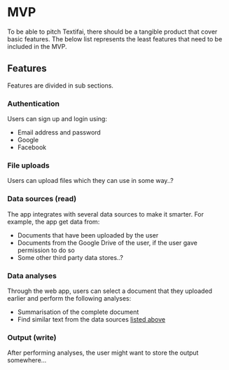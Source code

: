 # MVP
To be able to pitch Textifai, there should be a tangible product that cover basic features. The below list represents the least features that need to be included in the MVP.

## Features

Features are divided in sub sections. 

### Authentication

Users can sign up and login using:
- Email address and password
- Google
- Facebook

### File uploads

Users can upload files which they can use in some way..?

### Data sources (read)

The app integrates with several data sources to make it smarter. For example, the app get data from:
- Documents that have been uploaded by the user
- Documents from the Google Drive of the user, if the user gave permission to do so
- Some other third party data stores..?

### Data analyses

Through the web app, users can select a document that they uploaded earlier and perform the following analyses:
- Summarisation of the complete document
- Find similar text from the data sources [listed above](#data-sources)

### Output (write)
After performing analyses, the user might want to store the output somewhere...

